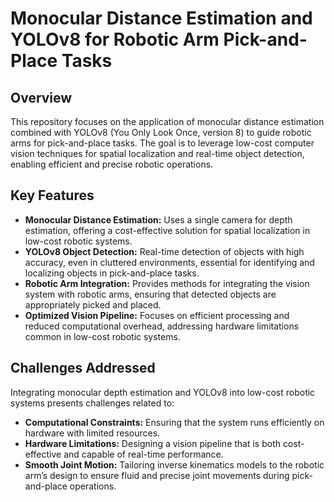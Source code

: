 # Monocular Distance Estimation and YOLOv8 for Robotic Arm Pick-and-Place Tasks

## Overview

This repository focuses on the application of monocular distance estimation combined with YOLOv8 (You Only Look Once, version 8) to guide robotic arms for pick-and-place tasks. The goal is to leverage low-cost computer vision techniques for spatial localization and real-time object detection, enabling efficient and precise robotic operations.

## Key Features

- **Monocular Distance Estimation:** Uses a single camera for depth estimation, offering a cost-effective solution for spatial localization in low-cost robotic systems.
- **YOLOv8 Object Detection:** Real-time detection of objects with high accuracy, even in cluttered environments, essential for identifying and localizing objects in pick-and-place tasks.
- **Robotic Arm Integration:** Provides methods for integrating the vision system with robotic arms, ensuring that detected objects are appropriately picked and placed.
- **Optimized Vision Pipeline:** Focuses on efficient processing and reduced computational overhead, addressing hardware limitations common in low-cost robotic systems.

## Challenges Addressed

Integrating monocular depth estimation and YOLOv8 into low-cost robotic systems presents challenges related to:
- **Computational Constraints:** Ensuring that the system runs efficiently on hardware with limited resources.
- **Hardware Limitations:** Designing a vision pipeline that is both cost-effective and capable of real-time performance.
- **Smooth Joint Motion:** Tailoring inverse kinematics models to the robotic arm’s design to ensure fluid and precise joint movements during pick-and-place operations.
